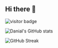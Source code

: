 ## Hi there 👋

<!--
**DanialZaree/DanialZaree** is a ✨ _special_ ✨ repository because its `README.md` (this file) appears on your GitHub profile.

Here are some ideas to get you started:

- 🔭 I’m currently working on ...
- 🌱 I’m currently learning ...
- 👯 I’m looking to collaborate on ...
- 🤔 I’m looking for help with ...
- 💬 Ask me about ...
- 📫 How to reach me: ...
- 😄 Pronouns: ...
- ⚡ Fun fact: ...
-->
![visitor badge](https://visitor-badge.laobi.icu/badge?page_id=danialzaree.danialzaree&style=flat-square&left_color=%23282a36&right_color=%23282a36&left_text_color=%23f8f8f2&right_text_color=%23ff79c6)

![Danial's GitHub stats](https://github-readme-stats-three-eta-66.vercel.app/api?username=DanialZaree&count_private=true&theme=jolly&cache_seconds=1&v=1&hide_border=true)

![GitHub Streak](https://github-readme-streak-stats.herokuapp.com?user=DanialZaree&theme=jolly&hide_border=true)
